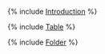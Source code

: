 {% include [Introduction](../oss/public/_includes/concepts/datamodel/intro.md) %}

{% include [Table](../oss/public/_includes/concepts/datamodel/table.md) %}


{% include [Folder](../oss/public/_includes/concepts/datamodel/folder.md) %}

